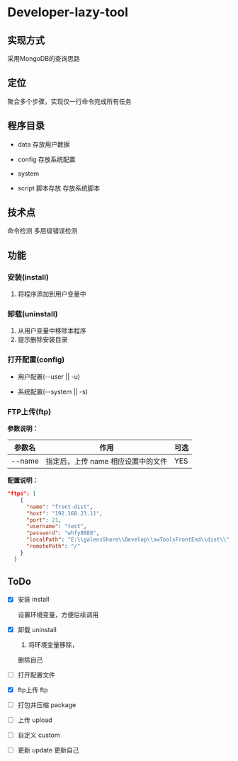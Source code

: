 # Developer-lazy-tool

## 实现方式

采用MongoDB的查询思路

## 定位

聚合多个步骤，实现仅一行命令完成所有任务

## 程序目录

- data
  存放用户数据

- config
  存放系统配置
- system
- script
  脚本存放
  存放系统脚本

## 技术点

命令检测
多层级错误检测

## 功能

### 安装(install)

1. 将程序添加到用户变量中

### 卸载(uninstall)

1. 从用户变量中移除本程序
2. 提示删除安装目录

### 打开配置(config)

- 用户配置(--user || -u)

- 系统配置(--system || -s)

### FTP上传(ftp)

**参数说明：**

| 参数名 | 作用                               | 可选 |
| ------ | ---------------------------------- | ---- |
| --name | 指定后，上传 name 相应设置中的文件 | YES  |

**配置说明：**

``` json
"ftps": [
    {
      "name": "front-dist",
      "host": "192.168.23.11",
      "port": 21,
      "username": "test",
      "password": "whfy8888",
      "localPath": "E:\\galensShare\\Develop\\swToolsFrontEnd\\dist\\",
      "remotePath": "/"
    }
  ]
```



## ToDo

- [x] 安装 install

  设置环境变量，方便后续调用
  
- [x] 卸载 uninstall

  1. 将环境变量移除，
  
  删除自己

- [ ] 打开配置文件

- [x] ftp上传 ftp
- [ ] 打包并压缩 package
- [ ] 上传 upload
- [ ] 自定义 custom
- [ ] 更新 update 更新自己
